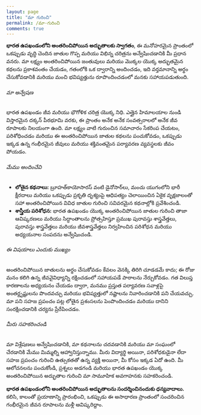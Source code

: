 ```yaml
---
layout: page
title: "మా గురించి"
permalink: /మా-గురించి
comments: true
---
```


<div class="row justify-content-between">
<div class="col-md-8 pr-5">

<p><strong>భారత ఉపఖండంలోని అంతరించిపోయిన అద్భుతాలకు స్వాగతం</strong>, ఈ మనోహరమైన ప్రాంతంలో ఒకప్పుడు వృద్ధి చెందిన జాతుల గొప్ప మరియు విభిన్న చరిత్రను అన్వేషించడానికి మీ ప్రధాన వనరు. మా లక్ష్యం అంతరించిపోయిన జంతువులు మరియు మొక్కల యొక్క అద్భుతమైన కథలను ప్రకాశవంతం చేయడం, గతంలోకి ఒక ద్వారాన్ని అందించడం, ఇది వర్తమానాన్ని అర్థం చేసుకోవడానికి మరియు మంచి భవిష్యత్తును రూపొందించడంలో మనకు సహాయపడుతుంది.</p>

<h6>మా అన్వేషణ</h6>
<p>భారత ఉపఖండం జీవ మరియు భౌగోళిక చరిత్ర యొక్క నిధి. ఎత్తైన హిమాలయాల నుండి విస్తారమైన దక్కన్ పీఠభూమి వరకు, ఈ ప్రాంతం అనేక అనేక సంవత్సరాలలో అనేక జీవ రూపాలకు నిలయంగా ఉంది. మా లక్ష్యం వాటి గురుంచిన సమాచారం సేకరింప చేయటం, పరిశోధించడం మరియు ఈ అంతరించిపోయిన జాతుల కథలను పంచుకోవడం, ఒకప్పుడు ఇక్కడ ఉన్న గంభీరమైన జీవులు మరియు శక్తివంతమైన పర్యావరణ వ్యవస్థలకు జీవం పోయడం.</p>

<h6>మేము అందించేవి</h6>
<ul>
    <li><strong>లోతైన కథనాలు:</strong> బ్రూహత్‌కాయోసారస్ వంటి డైనోసార్‌లు, మంచు యుగంలోని భారీ క్షీరదాలు మరియు ఒకప్పుడు ప్రకృతి దృశ్యంపై ఆధిపత్యం చెలాయించిన ఏకైక వృక్షజాలంతో సహా అంతరించిపోయిన వివిధ జాతుల గురించి సవివరమైన కథనాల్లోకి ప్రవేశించండి.</li>
    <li><strong>శాస్త్రీయ పరిశోధన:</strong> భారత ఉపఖండం యొక్క అంతరించిపోయిన జాతుల గురించి తాజా ఆవిష్కరణలు మరియు సిద్ధాంతాలను ప్రోత్సహిస్తూ ప్రముఖ పురావస్తు శాస్త్రవేత్తలు, పురావస్తు శాస్త్రవేత్తలు మరియు జీవశాస్త్రవేత్తలు నిర్వహించిన పరిశోధన మరియు అధ్యయనాల సంపదను అన్వేషించండి.</li>
    <!-- <li><strong>విద్యా వనరులు:</strong> ఇన్ఫోగ్రాఫిక్స్, ఇంటరాక్టివ్ టైమ్‌లైన్‌లు మరియు శిలాజ సైట్‌ల వర్చువల్ టూర్‌లతో సహా విద్యార్థులు, అధ్యాపకులు మరియు ఔత్సాహికుల కోసం రూపొందించిన విద్యా సామగ్రిని కనుగొనండి.</li>
    <li><strong>కమ్యూనిటీ ఎంగేజ్‌మెంట్:</strong> పెరుగుతున్న చరిత్ర ప్రేమికులు, శాస్త్రవేత్తలు మరియు ప్రకృతి ఔత్సాహికుల సంఘంలో చేరండి. ఫోరమ్‌లలో పాల్గొనండి, వెబ్‌నార్‌లకు హాజరవ్వండి మరియు ఉపఖండం యొక్క గొప్ప పురాజీవ శాస్త్ర వారసత్వం గురించి చర్చలకు సహకరించండి.</li> -->
</ul>

<!-- <h6>Our Team</h6>
<p>
Our team comprises passionate researchers, writers, and educators dedicated to uncovering and sharing the stories of extinct species. With backgrounds in paleontology, archaeology, biology, and environmental science, we bring a multidisciplinary approach to our content, ensuring it is both scientifically accurate and engaging.</p> -->

<h6>ఈ విషయాలు ఎందుకు ముఖ్యం</h6>
<p>అంతరించిపోయిన జాతులను అర్థం చేసుకోవడం కేవలం వెనక్కి తిరిగి చూడడమే కాదు; ఈ రోజు మనం కలిగి ఉన్న జీవవైవిధ్యాన్ని రక్షించడంలో సహాయపడే పాఠాలను నేర్చుకోవడం. గత విలుప్త కారణాలను అధ్యయనం చేయడం ద్వారా, మనము ప్రస్తుత పర్యావరణ సవాళ్లపై అంతర్దృష్టులను పొందవచ్చు మరియు భవిష్యత్తులో నష్టాలను నివారించడానికి పని చేయవచ్చు. మా పని సహజ ప్రపంచం పట్ల లోతైన ప్రశంసలను పెంపొందించడం మరియు దానిని సంరక్షించడానికి చర్యను ప్రేరేపించడం.</p>

<h6>మీరు సహకరించండి</h6>
<p>మా విశ్లేషణలు అన్వేషించడానికి, మా కథనాలను చదవడానికి మరియు మా సంఘంలో చేరడానికి మేము మిమ్మల్ని ఆహ్వానిస్తున్నాము. మీరు విద్యార్థి అయినా, పరిశోధకుడైనా లేదా సహజ ప్రపంచం గురించి ఉత్సుకతతో ఉన్న వ్యక్తి అయినా, మీ కోసం ఇక్కడ ఏదో ఉంది. మీ ఆలోచనలను పంచుకోండి, ప్రశ్నలు అడగండి మరియు భారత ఉపఖండం యొక్క అంతరించిపోయిన అద్భుతాల గురించి మా సామూహిక అవగాహనకు సహకరించండి.</p>

<p><strong>భారత ఉపఖండంలోని అంతరించిపోయిన అద్భుతాలను సందర్శించినందుకు ధన్యవాదాలు.</strong> కలిసి, కాలంతో ప్రయాణాన్ని ప్రారంభించి, ఒకప్పుడు ఈ అసాధారణ ప్రాంతంలో సంచరించిన గంభీరమైన జీవన రూపాలను మళ్లీ ఆవిష్కరిద్దాం.</p>

<!--
<p class="mb-5"><img class="shadow-lg" src="{{site.baseurl}}/assets/images/mediumish-jekyll-template.png" alt="jekyll template mediumish" /></p>
<h4>Documentation</h4>

<p>Please, read the docs <a href="https://bootstrapstarter.com/bootstrap-templates/template-mediumish-bootstrap-jekyll/">here</a>.</p>

<h4>Questions or bug reports?</h4>

<p>Head over to our <a href="https://github.com/wowthemesnet/mediumish-theme-jekyll">Github repository</a>!</p> -->

</div>

<!-- <div class="col-md-4">

<div class="sticky-top sticky-top-80">
<h5>Buy me a coffee</h5>

<p>Thank you for your support! Your donation helps me to maintain and improve <a target="_blank" href="https://github.com/wowthemesnet/mediumish-theme-jekyll">Mediumish <i class="fab fa-github"></i></a>.</p>

<a target="_blank" href="https://www.wowthemes.net/donate/" class="btn btn-danger">Buy me a coffee</a> <a target="_blank" href="https://bootstrapstarter.com/bootstrap-templates/template-mediumish-bootstrap-jekyll/" class="btn btn-warning">Documentation</a>

</div>
</div> -->
</div>
